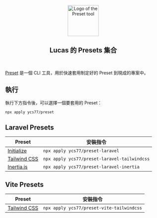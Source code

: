 <p align="center">
  <br />
  <a href="https://preset.dev">
    <img width="100" src="https://raw.githubusercontent.com/preset/cli/main/.github/assets/logo.svg" alt="Logo of the Preset tool">
  </a>
  <br />
</p>

<h2 align="center">Lucas 的 Presets 集合</h2>

<br />

[Preset](https://usepreset.dev/) 是一個 CLI 工具，用於快速套用制定好的 Preset 到現成的專案中。

## 執行

執行下方指令後，可以選擇一個要套用的 Preset：

```bash
npx apply ycs77/preset
```

## Laravel Presets

| Preset                                                              | 安裝指令                                     |
| ------------------------------------------------------------------- | -------------------------------------------- |
| [Initialize](https://github.com/ycs77/preset-laravel)               | `npx apply ycs77/preset-laravel`             |
| [Tailwind CSS](https://github.com/ycs77/preset-laravel-tailwindcss) | `npx apply ycs77/preset-laravel-tailwindcss` |
| [Inertia.js](https://github.com/ycs77/preset-laravel-inertia)       | `npx apply ycs77/preset-laravel-inertia`     |

## Vite Presets

| Preset                                                           | 安裝指令                                  |
| ---------------------------------------------------------------- | ----------------------------------------- |
| [Tailwind CSS](https://github.com/ycs77/preset-vite-tailwindcss) | `npx apply ycs77/preset-vite-tailwindcss` |
